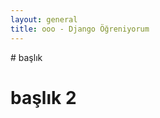 ```yaml
---
layout: general
title: ooo - Django Öğreniyorum
---
```

<div data-gnl="kaplama" markdown="1">
# başlık

# başlık 2
</div>

